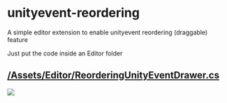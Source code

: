 # unityevent-reordering

A simple editor extension to enable unityevent reordering (draggable) feature

Just put the code inside an Editor folder

## [/Assets/Editor/**ReorderingUnityEventDrawer.cs**](https://github.com/vlab22/unityevent-reordering/blob/main/Assets/Editor/ReorderingUnityEventDrawer.cs)

![](https://user-images.githubusercontent.com/1412924/124610283-aa4fec00-de70-11eb-9b50-c588fb548b8a.gif)
